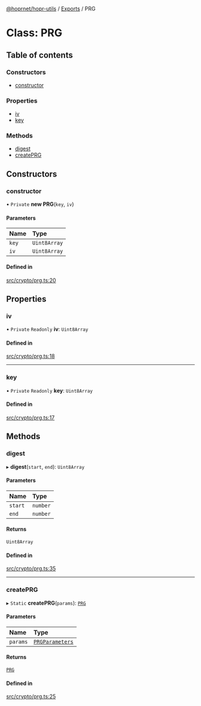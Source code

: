 [@hoprnet/hopr-utils](../README.md) / [Exports](../modules.md) / PRG

# Class: PRG

## Table of contents

### Constructors

- [constructor](PRG.md#constructor)

### Properties

- [iv](PRG.md#iv)
- [key](PRG.md#key)

### Methods

- [digest](PRG.md#digest)
- [createPRG](PRG.md#createprg)

## Constructors

### constructor

• `Private` **new PRG**(`key`, `iv`)

#### Parameters

| Name | Type |
| :------ | :------ |
| `key` | `Uint8Array` |
| `iv` | `Uint8Array` |

#### Defined in

[src/crypto/prg.ts:20](https://github.com/hoprnet/hoprnet/blob/master/packages/utils/src/crypto/prg.ts#L20)

## Properties

### iv

• `Private` `Readonly` **iv**: `Uint8Array`

#### Defined in

[src/crypto/prg.ts:18](https://github.com/hoprnet/hoprnet/blob/master/packages/utils/src/crypto/prg.ts#L18)

___

### key

• `Private` `Readonly` **key**: `Uint8Array`

#### Defined in

[src/crypto/prg.ts:17](https://github.com/hoprnet/hoprnet/blob/master/packages/utils/src/crypto/prg.ts#L17)

## Methods

### digest

▸ **digest**(`start`, `end`): `Uint8Array`

#### Parameters

| Name | Type |
| :------ | :------ |
| `start` | `number` |
| `end` | `number` |

#### Returns

`Uint8Array`

#### Defined in

[src/crypto/prg.ts:35](https://github.com/hoprnet/hoprnet/blob/master/packages/utils/src/crypto/prg.ts#L35)

___

### createPRG

▸ `Static` **createPRG**(`params`): [`PRG`](PRG.md)

#### Parameters

| Name | Type |
| :------ | :------ |
| `params` | [`PRGParameters`](../modules.md#prgparameters) |

#### Returns

[`PRG`](PRG.md)

#### Defined in

[src/crypto/prg.ts:25](https://github.com/hoprnet/hoprnet/blob/master/packages/utils/src/crypto/prg.ts#L25)
